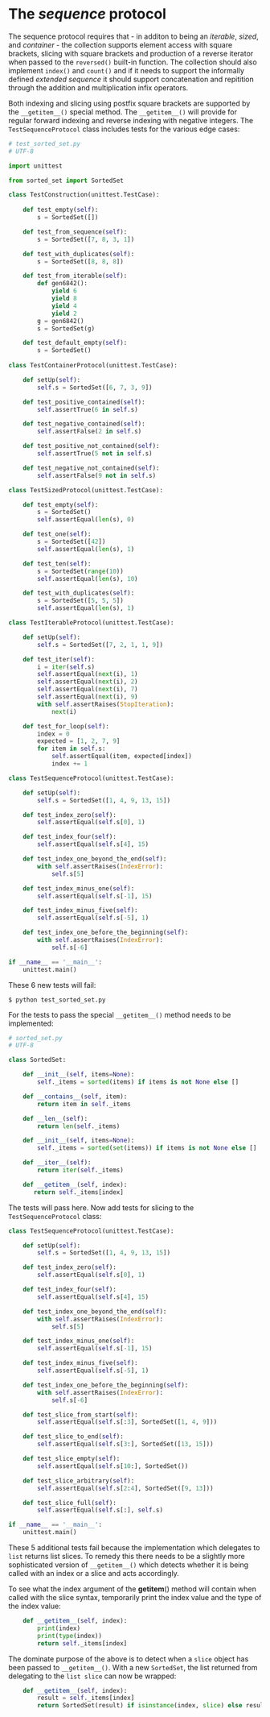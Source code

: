 # The _sequence_ protocol

The sequence protocol requires that - in additon to being an _iterable_, _sized_, and _container_ - the collection supports element access with square brackets, slicing with square brackets and production of a reverse iterator when passed to the `reversed()` built-in function.  The collection should also implement `index()` and `count()` and if it needs to support the informally defined _extended sequence_ it should support concatenation and repitition through the addition and multiplication infix operators.

Both indexing and slicing using postfix square brackets are supported by the `__getitem__()` special method.  The `__getitem__()` will provide for regular forward indexing and reverse indexing with negative integers.  The `TestSequenceProtocol` class includes tests for the various edge cases:

```py
# test_sorted_set.py
# UTF-8

import unittest

from sorted_set import SortedSet

class TestConstruction(unittest.TestCase):
    
    def test_empty(self):
        s = SortedSet([])

    def test_from_sequence(self):
        s = SortedSet([7, 8, 3, 1])

    def test_with_duplicates(self):
        s = SortedSet([8, 8, 8])

    def test_from_iterable(self):
        def gen6842():
            yield 6
            yield 8
            yield 4
            yield 2
        g = gen6842()
        s = SortedSet(g)

    def test_default_empty(self):
        s = SortedSet()
        
class TestContainerProtocol(unittest.TestCase):

    def setUp(self):
        self.s = SortedSet([6, 7, 3, 9])

    def test_positive_contained(self):
        self.assertTrue(6 in self.s)

    def test_negative_contained(self):
        self.assertFalse(2 in self.s)

    def test_positive_not_contained(self):
        self.assertTrue(5 not in self.s)

    def test_negative_not_contained(self):
        self.assertFalse(9 not in self.s)

class TestSizedProtocol(unittest.TestCase):

    def test_empty(self):
        s = SortedSet()
        self.assertEqual(len(s), 0)

    def test_one(self):
        s = SortedSet([42])
        self.assertEqual(len(s), 1)

    def test_ten(self):
        s = SortedSet(range(10))
        self.assertEqual(len(s), 10)

    def test_with_duplicates(self):
        s = SortedSet([5, 5, 5])
        self.assertEqual(len(s), 1)

class TestIterableProtocol(unittest.TestCase):

    def setUp(self):
        self.s = SortedSet([7, 2, 1, 1, 9])

    def test_iter(self):
        i = iter(self.s)
        self.assertEqual(next(i), 1)
        self.assertEqual(next(i), 2)
        self.assertEqual(next(i), 7)
        self.assertEqual(next(i), 9)
        with self.assertRaises(StopIteration):
            next(i)

    def test_for_loop(self):
        index = 0
        expected = [1, 2, 7, 9]
        for item in self.s:
            self.assertEqual(item, expected[index])
            index += 1
```
```py
class TestSequenceProtocol(unittest.TestCase):

    def setUp(self):
        self.s = SortedSet([1, 4, 9, 13, 15])

    def test_index_zero(self):
        self.assertEqual(self.s[0], 1)

    def test_index_four(self):
        self.assertEqual(self.s[4], 15)

    def test_index_one_beyond_the_end(self):
        with self.assertRaises(IndexError):
            self.s[5]

    def test_index_minus_one(self):
        self.assertEqual(self.s[-1], 15)

    def test_index_minus_five(self):
        self.assertEqual(self.s[-5], 1)

    def test_index_one_before_the_beginning(self):
        with self.assertRaises(IndexError):
            self.s[-6]

if __name__ == '__main__':
    unittest.main()
```
These 6 new tests will fail:
```
$ python test_sorted_set.py
```
For the tests to pass the special `__getitem__()` method needs to be implemented:
```py
# sorted_set.py
# UTF-8

class SortedSet:

    def __init__(self, items=None):
        self._items = sorted(items) if items is not None else []

    def __contains__(self, item):
        return item in self._items

    def __len__(self):
        return len(self._items)

    def __init__(self, items=None):
        self._items = sorted(set(items)) if items is not None else []

    def __iter__(self):
        return iter(self._items)
```
```py
    def __getitem__(self, index):
       return self._items[index]
```
The tests will pass here.  Now add tests for slicing to the `TestSequenceProtocol` class:
```py
class TestSequenceProtocol(unittest.TestCase):

    def setUp(self):
        self.s = SortedSet([1, 4, 9, 13, 15])

    def test_index_zero(self):
        self.assertEqual(self.s[0], 1)

    def test_index_four(self):
        self.assertEqual(self.s[4], 15)

    def test_index_one_beyond_the_end(self):
        with self.assertRaises(IndexError):
            self.s[5]

    def test_index_minus_one(self):
        self.assertEqual(self.s[-1], 15)

    def test_index_minus_five(self):
        self.assertEqual(self.s[-5], 1)

    def test_index_one_before_the_beginning(self):
        with self.assertRaises(IndexError):
            self.s[-6]
```
```py
    def test_slice_from_start(self):
        self.assertEqual(self.s[:3], SortedSet([1, 4, 9]))

    def test_slice_to_end(self):
        self.assertEqual(self.s[3:], SortedSet([13, 15]))

    def test_slice_empty(self):
        self.assertEqual(self.s[10:], SortedSet())

    def test_slice_arbitrary(self):
        self.assertEqual(self.s[2:4], SortedSet([9, 13]))

    def test_slice_full(self):
        self.assertEqual(self.s[:], self.s)

if __name__ == '__main__':
    unittest.main()
```
These 5 additional tests fail because the implementation which delegates to `list` returns list slices.  To remedy this there needs to be a slightly more sophisticated version of `__getitem__()` which detects whether it is being called with an index or a slice and acts accordingly.  

To see what the index argument of the __getitem__() method will contain when called with the slice syntax, temporarily print the index value and the type of the index value:
```py
    def __getitem__(self, index):
        print(index)
        print(type(index))
        return self._items[index]
```
The dominate purpose of the above is to detect when a `slice` object has been passed to `__getitem__()`.  With a new `SortedSet`, the list returned from delegating to the `list slice` can now be wrapped:
```py
    def __getitem__(self, index):
        result = self._items[index]
        return SortedSet(result) if isinstance(index, slice) else result
```